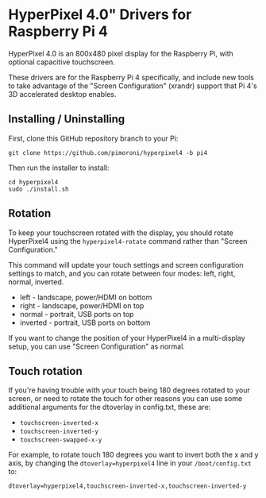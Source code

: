 # HyperPixel 4.0" Drivers for Raspberry Pi 4

HyperPixel 4.0 is an 800x480 pixel display for the Raspberry Pi, with optional capacitive touchscreen.

These drivers are for the Raspberry Pi 4 specifically, and include new tools to take advantage of the "Screen Configuration" (xrandr) support that Pi 4's 3D accelerated desktop enables.

## Installing / Uninstalling

First, clone this GitHub repository branch to your Pi:

```
git clone https://github.com/pimoroni/hyperpixel4 -b pi4
```

Then run the installer to install:

```
cd hyperpixel4
sudo ./install.sh
```

## Rotation

To keep your touchscreen rotated with the display, you should rotate HyperPixel4 using the `hyperpixel4-rotate` command rather than "Screen Configuration."

This command will update your touch settings and screen configuration settings to match, and you can rotate between four modes: left, right, normal, inverted.

* left - landscape, power/HDMI on bottom
* right - landscape, power/HDMI on top
* normal - portrait, USB ports on top
* inverted - portrait, USB ports on bottom

If you want to change the position of your HyperPixel4 in a multi-display setup, you can use "Screen Configuration" as normal.

## Touch rotation

If you're having trouble with your touch being 180 degrees rotated to your screen, or need to rotate the touch for other reasons you can use some additional arguments for the dtoverlay in config.txt, these are:

* `touchscreen-inverted-x`
* `touchscreen-inverted-y`
* `touchscreen-swapped-x-y`

For example, to rotate touch 180 degrees you want to invert both the x and y axis, by changing the `dtoverlay=hyperpixel4` line in your `/boot/config.txt` to:

```
dtoverlay=hyperpixel4,touchscreen-inverted-x,touchscreen-inverted-y
```
